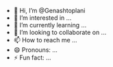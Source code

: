 - 👋 Hi, I’m @Genashtoplani
- 👀 I’m interested in ...
- 🌱 I’m currently learning ...
- 💞️ I’m looking to collaborate on ...
- 📫 How to reach me ...
- 😄 Pronouns: ...
- ⚡ Fun fact: ...

<!---
Genashtoplani/Genashtoplani is a ✨ special ✨ repository because its `README.md` (this file) appears on your GitHub profile.
You can click the Preview link to take a look at your changes.
--->
